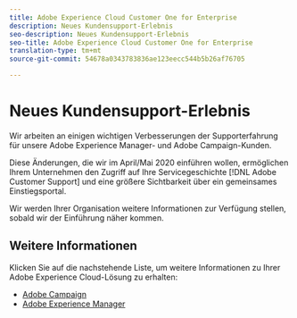 ```yaml
---
title: Adobe Experience Cloud Customer One for Enterprise
description: Neues Kundensupport-Erlebnis
seo-description: Neues Kundensupport-Erlebnis
seo-title: Adobe Experience Cloud Customer One for Enterprise
translation-type: tm+mt
source-git-commit: 54678a0343783836ae123eecc544b5b26af76705

---
```



# Neues Kundensupport-Erlebnis

Wir arbeiten an einigen wichtigen Verbesserungen der Supporterfahrung für unsere Adobe Experience Manager- und Adobe Campaign-Kunden.

Diese Änderungen, die wir im April/Mai 2020 einführen wollen, ermöglichen Ihrem Unternehmen den Zugriff auf Ihre Servicegeschichte [!DNL Adobe Customer Support] und eine größere Sichtbarkeit über ein gemeinsames Einstiegsportal.

Wir werden Ihrer Organisation weitere Informationen zur Verfügung stellen, sobald wir der Einführung näher kommen.

## Weitere Informationen

Klicken Sie auf die nachstehende Liste, um weitere Informationen zu Ihrer Adobe Experience Cloud-Lösung zu erhalten:

* [Adobe Campaign](campaign-list.md)
* [Adobe Experience Manager](aem-list.md)
